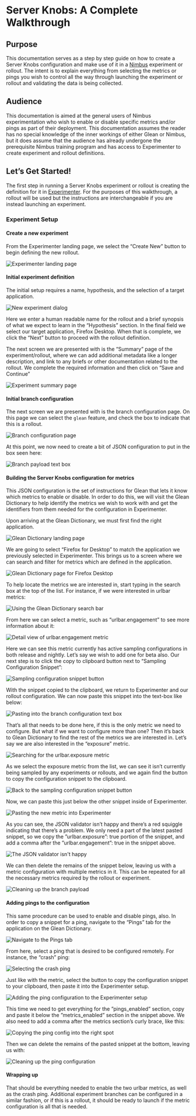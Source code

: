 # Server Knobs: A Complete Walkthrough

## Purpose

This documentation serves as a step by step guide on how to create a Server Knobs configuration and make use of it in a [Nimbus] experiment or rollout. The intent is to explain everything from selecting the metrics or pings you wish to control all the way through launching the experiment or rollout and validating the data is being collected.

## Audience

This documentation is aimed at the general users of Nimbus experimentation who wish to enable or disable specific metrics and/or pings as part of their deployment. This documentation assumes the reader has no special knowledge of the inner workings of either Glean or Nimbus, but it does assume that the audience has already undergone the prerequisite Nimbus training program and has access to Experimenter to create experiment and rollout definitions.

## Let’s Get Started!

The first step in running a Server Knobs experiment or rollout is creating the definition for it in [Experimenter]. For the purposes of this walkthrough, a rollout will be used but the instructions are interchangeable if you are instead launching an experiment.

### Experiment Setup

#### Create a new experiment

From the Experimenter landing page, we select the “Create New” button to begin defining the new rollout.

![Experimenter landing page](./images/sk_walkthrough_image1.png "Experimenter landing page")

#### Initial experiment definition

The initial setup requires a name, hypothesis, and the selection of a target application.

![New experiment dialog](./images/sk_walkthrough_image2.png "New experiment dialog")

Here we enter a human readable name for the rollout and a brief synopsis of what we expect to learn in the “Hypothesis” section. In the final field we select our target application, Firefox Desktop. When that is complete, we click the “Next” button to proceed with the rollout definition.

The next screen we are presented with is the “Summary” page of the experiment/rollout, where we can add additional metadata like a longer description, and link to any briefs or other documentation related to the rollout. We complete the required information and then click on “Save and Continue”

![Experiment summary page](./images/sk_walkthrough_image3.png "Experiment summary page")

#### Initial branch configuration

The next screen we are presented with is the branch configuration page. On this page we can select the `glean` feature, and check the box to indicate that this is a rollout.

![Branch configuration page](./images/sk_walkthrough_image4.png "Branch configuration page")

At this point, we now need to create a bit of JSON configuration to put in the box seen here:

![Branch payload text box](./images/sk_walkthrough_image5.png "Branch payload text box")

#### Building the Server Knobs configuration for metrics

This JSON configuration is the set of instructions for Glean that lets it know which metrics to enable or disable. In order to do this, we will visit the Glean Dictionary to help identify the metrics we wish to work with and get the identifiers from them needed for the configuration in Experimenter.

Upon arriving at the Glean Dictionary, we must first find the right application.

![Glean Dictionary landing page](./images/sk_walkthrough_image6.png "Glean Dictionary landing page")

We are going to select “Firefox for Desktop” to match the application we previously selected in Experimenter. This brings us to a screen where we can search and filter for metrics which are defined in the application.

![Glean Dictionary page for Firefox Desktop](./images/sk_walkthrough_image7.png "Glean Dictionary page for Firefox Desktop")

To help locate the metrics we are interested in, start typing in the search box at the top of the list. For instance, if we were interested in urlbar metrics:

![Using the Glean Dictionary search bar](./images/sk_walkthrough_image8.png "Using the Glean Dictionary search bar")

From here we can select a metric, such as “urlbar.engagement” to see more information about it:

![Detail view of urlbar.engagement metric](./images/sk_walkthrough_image9.png "Detail view of urlbar.engagement metric")

Here we can see this metric currently has active sampling configurations in both release and nightly. Let’s say we wish to add one for beta also. Our next step is to click the copy to clipboard button next to “Sampling Configuration Snippet”:

![Sampling configuration snippet button](./images/sk_walkthrough_image10.png "Sampling configuration snippet button")

With the snippet copied to the clipboard, we return to Experimenter and our rollout configuration. We can now paste this snippet into the text-box like below:

![Pasting into the branch configuration text box](./images/sk_walkthrough_image11.png "Pasting into the branch configuration text box")

That’s all that needs to be done here, if this is the only metric we need to configure. But what if we want to configure more than one? Then it’s back to Glean Dictionary to find the rest of the metrics we are interested in. Let’s say we are also interested in the “exposure” metric.

![Searching for the urlbar.exposure metric](./images/sk_walkthrough_image12.png "Searching for the urlbar.exposure metric")

As we select the exposure metric from the list, we can see it isn’t currently being sampled by any experiments or rollouts, and we again find the button to copy the configuration snippet to the clipboard.

![Back to the sampling configuration snippet button](./images/sk_walkthrough_image13.png "Back to the sampling configuration snippet button")

Now, we can paste this just below the other snippet inside of Experimenter.

![Pasting the new metric into Experimenter](./images/sk_walkthrough_image14.png "Pasting the new metric into Experimenter")

As you can see, the JSON validator isn’t happy and there’s a red squiggle indicating that there’s a problem. We only need a part of the latest pasted snippet, so we copy the ”urlbar.exposure”: true portion of the snippet, and add a comma after the ”urlbar.engagement”: true in the snippet above.

![The JSON validator isn't happy](./images/sk_walkthrough_image15.png "The JSON validator isn't happy")

We can then delete the remains of the snippet below, leaving us with a metric configuration with multiple metrics in it. This can be repeated for all the necessary metrics required by the rollout or experiment.

![Cleaning up the branch payload](./images/sk_walkthrough_image16.png "Cleaning up the branch payload")

#### Adding pings to the configuration

This same procedure can be used to enable and disable pings, also. In order to copy a snippet for a ping, navigate to the “Pings” tab for the application on the Glean Dictionary.

![Navigate to the Pings tab](./images/sk_walkthrough_image17.png "Navigate to the Pings tab")

From here, select a ping that is desired to be configured remotely. For instance, the “crash” ping:

![Selecting the crash ping](./images/sk_walkthrough_image18.png "Selecting the crash ping")

Just like with the metric, select the button to copy the configuration snippet to your clipboard, then paste it into the Experimenter setup.

![Adding the ping configuration to the Experimenter setup](./images/sk_walkthrough_image19.png "Adding the ping configuration to the experimenter setup")

This time we need to get everything for the ”pings_enabled” section, copy and paste it below the ”metrics_enabled” section in the snippet above. We also need to add a comma after the metrics section’s curly brace, like this:

![Copying the ping config into the right spot](./images/sk_walkthrough_image20.png "Copying the ping config into the right spot")

Then we can delete the remains of the pasted snippet at the bottom, leaving us with:

![Cleaning up the ping configuration](./images/sk_walkthrough_image21.png "Cleaning up the ping configuration")

#### Wrapping up

That should be everything needed to enable the two urlbar metrics, as well as the crash ping. Additional experiment branches can be configured in a similar fashion, or if this is a rollout, it should be ready to launch if the metric configuration is all that is needed.

[Nimbus]: https://experimenter.info
[Experimenter]: https://experimenter.services.mozilla.com